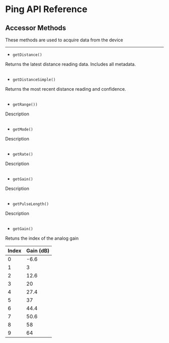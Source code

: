 # Ping API Reference

## Accessor Methods

These methods are used to acquire data from the device

-----

* `getDistance()`

Returns the latest distance reading data. Includes all metadata. 
<br/>
<br/>

* `getDistanceSimple()`

Returns the most recent distance reading and confidence. 
<br/>
<br/>

* `getRange())`

Description
<br/>
<br/>

* `getMode()`

Description
<br/>
<br/>

* `getRate()`

Description
<br/>
<br/>

* `getGain()`

Description
<br/>
<br/>

* `getPulseLength()`

Description
<br/>
<br/>

* `getGain()`

Retuns the index of the analog gain

| Index | Gain (dB) |
|-------|-----------|
|     0 |      -6.6 |
|     1 |         3 |
|     2 |      12.6 |
|     3 |        20 |
|     4 |      27.4 |
|     5 |        37 |
|     6 |      44.4 |
|     7 |      50.6 |
|     8 |        58 |
|     9 |        64 |

<br/>
<br/>
